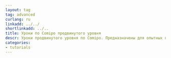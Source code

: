 ```yaml
---
layout: tag
tag: advanced
curlang: ru
linkadd: ../../
shortlinkadd: ../..
title: Уроки по Comipo продвинутого уровня
descr: Уроки продвинутого уровня по Comipo. Предназначены для опытных пользователей.
categories: 
- tutorials
---
```

